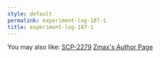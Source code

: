 ```yaml
---
style: default
permalink: experiment-log-187-1
title: experiment-log-187-1
---
```

You may also like:
[SCP-2279](http://scp-wiki.net/scp-2279)
[Zmax's Author Page](http://scp-wiki.net/zmax-s-author-page)